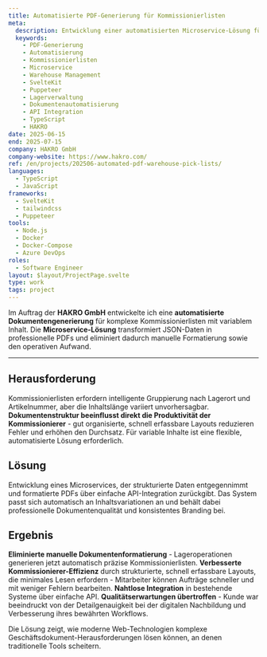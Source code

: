 ```yaml
---
title: Automatisierte PDF-Generierung für Kommissionierlisten
meta:
  description: Entwicklung einer automatisierten Microservice-Lösung für die PDF-Generierung von Kommissionierlisten bei HAKRO GmbH. Transformation von JSON-Daten in professionelle, strukturierte PDFs mit intelligenter Gruppierung und optimierter Benutzerfreundlichkeit für Lageroperationen.
  keywords:
    - PDF-Generierung
    - Automatisierung
    - Kommissionierlisten
    - Microservice
    - Warehouse Management
    - SvelteKit
    - Puppeteer
    - Lagerverwaltung
    - Dokumentenautomatisierung
    - API Integration
    - TypeScript
    - HAKRO
date: 2025-06-15
end: 2025-07-15
company: HAKRO GmbH
company-website: https://www.hakro.com/
ref: /en/projects/202506-automated-pdf-warehouse-pick-lists/
languages:
  - TypeScript
  - JavaScript
frameworks:
  - SvelteKit
  - tailwindcss
  - Puppeteer
tools:
  - Node.js
  - Docker
  - Docker-Compose
  - Azure DevOps
roles:
  - Software Engineer
layout: $layout/ProjectPage.svelte
type: work
tags: project
---
```


Im Auftrag der **HAKRO GmbH** entwickelte ich eine **automatisierte Dokumentengenerierung** für komplexe Kommissionierlisten mit variablem Inhalt. Die **Microservice-Lösung** transformiert JSON-Daten in professionelle PDFs und eliminiert dadurch manuelle Formatierung sowie den operativen Aufwand.

---

## Herausforderung

Kommissionierlisten erfordern intelligente Gruppierung nach Lagerort und Artikelnummer, aber die Inhaltslänge variiert unvorhersagbar. **Dokumentenstruktur beeinflusst direkt die Produktivität der Kommissionierer** - gut organisierte, schnell erfassbare Layouts reduzieren Fehler und erhöhen den Durchsatz. Für variable Inhalte ist eine flexible, automatisierte Lösung erforderlich.

## Lösung

Entwicklung eines Microservices, der strukturierte Daten entgegennimmt und formatierte PDFs über einfache API-Integration zurückgibt. Das System passt sich automatisch an Inhaltsvariationen an und behält dabei professionelle Dokumentenqualität und konsistentes Branding bei.

## Ergebnis

**Eliminierte manuelle Dokumentenformatierung** - Lageroperationen generieren jetzt automatisch präzise Kommissionierlisten. **Verbesserte Kommissionierer-Effizienz** durch strukturierte, schnell erfassbare Layouts, die minimales Lesen erfordern - Mitarbeiter können Aufträge schneller und mit weniger Fehlern bearbeiten. **Nahtlose Integration** in bestehende Systeme über einfache API. **Qualitätserwartungen übertroffen** - Kunde war beeindruckt von der Detailgenauigkeit bei der digitalen Nachbildung und Verbesserung ihres bewährten Workflows.

Die Lösung zeigt, wie moderne Web-Technologien komplexe Geschäftsdokument-Herausforderungen lösen können, an denen traditionelle Tools scheitern.
